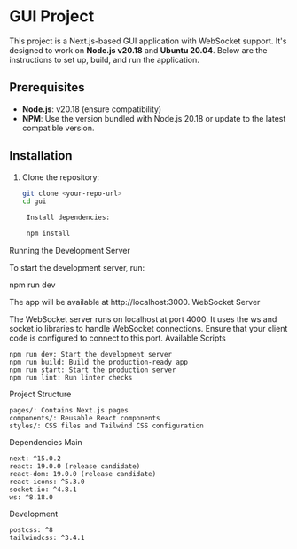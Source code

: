 # GUI Project

This project is a Next.js-based GUI application with WebSocket support. It's designed to work on **Node.js v20.18** and **Ubuntu 20.04**. Below are the instructions to set up, build, and run the application.

## Prerequisites

- **Node.js**: v20.18 (ensure compatibility)
- **NPM**: Use the version bundled with Node.js 20.18 or update to the latest compatible version.

## Installation

1. Clone the repository:
   ```bash
   git clone <your-repo-url>
   cd gui

    Install dependencies:

    npm install

Running the Development Server

To start the development server, run:

npm run dev

The app will be available at http://localhost:3000.
WebSocket Server

The WebSocket server runs on localhost at port 4000. It uses the ws and socket.io libraries to handle WebSocket connections. Ensure that your client code is configured to connect to this port.
Available Scripts

    npm run dev: Start the development server
    npm run build: Build the production-ready app
    npm run start: Start the production server
    npm run lint: Run linter checks

Project Structure

    pages/: Contains Next.js pages
    components/: Reusable React components
    styles/: CSS files and Tailwind CSS configuration

Dependencies
Main

    next: ^15.0.2
    react: 19.0.0 (release candidate)
    react-dom: 19.0.0 (release candidate)
    react-icons: ^5.3.0
    socket.io: ^4.8.1
    ws: ^8.18.0

Development

    postcss: ^8
    tailwindcss: ^3.4.1
